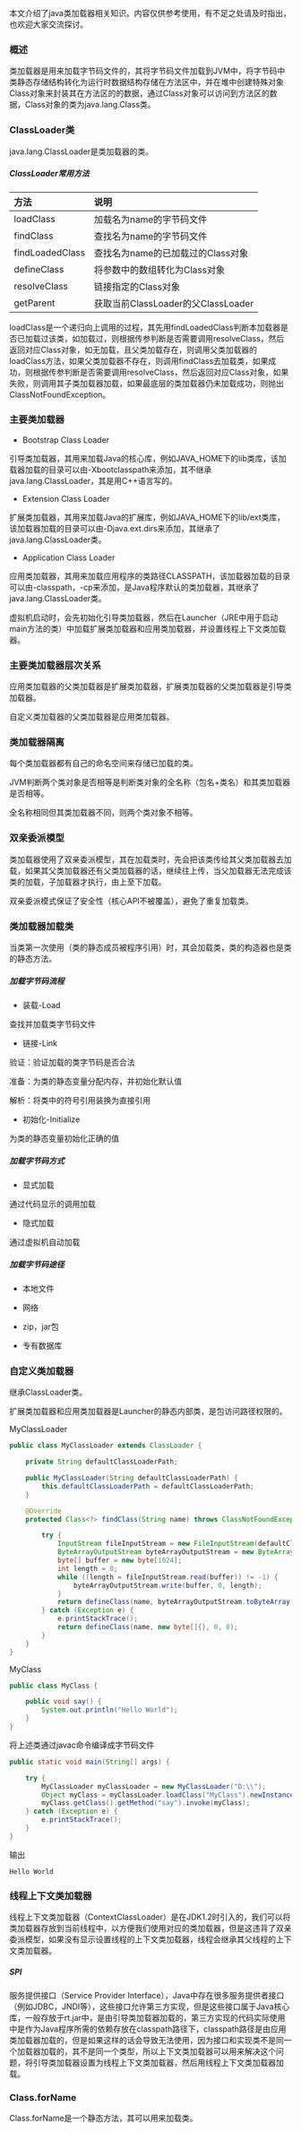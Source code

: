 本文介绍了java类加载器相关知识。内容仅供参考使用，有不足之处请及时指出，也欢迎大家交流探讨。

### 概述

类加载器是用来加载字节码文件的，其将字节码文件加载到JVM中，将字节码中类静态存储结构转化为运行时数据结构存储在方法区中，并在堆中创建特殊对象Class对象来封装其在方法区的的数据，通过Class对象可以访问到方法区的数据，Class对象的类为java.lang.Class类。

### ClassLoader类

java.lang.ClassLoader是类加载器的类。

##### ClassLoader常用方法

|方法|说明|
|:----|:----|
|loadClass|加载名为name的字节码文件|
|findClass|查找名为name的字节码文件|
|findLoadedClass|查找名为name的已加载过的Class对象|
|defineClass|将参数中的数组转化为Class对象|
|resolveClass|链接指定的Class对象|
|getParent|获取当前ClassLoader的父ClassLoader|

loadClass是一个递归向上调用的过程，其先用findLoadedClass判断本加载器是否已加载过该类，如加载过，则根据传参判断是否需要调用resolveClass，然后返回对应Class对象，如无加载，且父类加载存在，则调用父类加载器的loadClass方法，如果父类加载器不存在，则调用findClass去加载类，如果成功，则根据传参判断是否需要调用resolveClass，然后返回对应Class对象，如果失败，则调用其子类加载器加载，如果最底层的类加载器仍未加载成功，则抛出ClassNotFoundException。

### 主要类加载器

* Bootstrap Class Loader

引导类加载器，其用来加载Java的核心库，例如JAVA_HOME下的lib类库，该加载器加载的目录可以由-Xbootclasspath来添加，其不继承java.lang.ClassLoader，其是用C++语言写的。

* Extension Class Loader

扩展类加载器，其用来加载Java的扩展库，例如JAVA_HOME下的lib/ext类库，该加载器加载的目录可以由-Djava.ext.dirs来添加，其继承了java.lang.ClassLoader类。

* Application Class Loader

应用类加载器，其用来加载应用程序的类路径CLASSPATH，该加载器加载的目录可以由-classpath，-cp来添加，是Java程序默认的类加载器，其继承了java.lang.ClassLoader类。

虚拟机启动时，会先初始化引导类加载器，然后在Launcher（JRE中用于启动main方法的类）中加载扩展类加载器和应用类加载器，并设置线程上下文类加载器。

### 主要类加载器层次关系

应用类加载器的父类加载器是扩展类加载器，扩展类加载器的父类加载器是引导类加载器。

自定义类加载器的父类加载器是应用类加载器。

### 类加载器隔离

每个类加载器都有自己的命名空间来存储已加载的类。

JVM判断两个类对象是否相等是判断类对象的全名称（包名+类名）和其类加载器是否相等。

全名称相同但其类加载器不同，则两个类对象不相等。

### 双亲委派模型

类加载器使用了双亲委派模型，其在加载类时，先会把该类传给其父类加载器去加载，如果其父类加载器还有父类加载器的话，继续往上传，当父加载器无法完成该类的加载，子加载器才执行，由上至下加载。

双亲委派模式保证了安全性（核心API不被覆盖），避免了重复加载类。

### 类加载器加载类

当类第一次使用（类的静态成员被程序引用）时，其会加载类，类的构造器也是类的静态方法。

##### 加载字节码流程

* 装载-Load

查找并加载类字节码文件

* 链接-Link

验证：验证加载的类字节码是否合法

准备：为类的静态变量分配内存，并初始化默认值

解析：将类中的符号引用装换为直接引用

* 初始化-Initialize

为类的静态变量初始化正确的值

##### 加载字节码方式

* 显式加载

通过代码显示的调用加载

* 隐式加载

通过虚拟机自动加载

##### 加载字节码途径

* 本地文件

* 网络

* zip，jar包

* 专有数据库

### 自定义类加载器

继承ClassLoader类。

扩展类加载器和应用类加载器是Launcher的静态内部类，是包访问路径权限的。

MyClassLoader

``` java
public class MyClassLoader extends ClassLoader {

    private String defaultClassLoaderPath;

    public MyClassLoader(String defaultClassLoaderPath) {
        this.defaultClassLoaderPath = defaultClassLoaderPath;
    }

    @Override
    protected Class<?> findClass(String name) throws ClassNotFoundException {

        try {
            InputStream fileInputStream = new FileInputStream(defaultClassLoaderPath + File.separator + name + ".class");
            ByteArrayOutputStream byteArrayOutputStream = new ByteArrayOutputStream();
            byte[] buffer = new byte[1024];
            int length = 0;
            while ((length = fileInputStream.read(buffer)) != -1) {
                byteArrayOutputStream.write(buffer, 0, length);
            }
            return defineClass(name, byteArrayOutputStream.toByteArray(), 0, byteArrayOutputStream.size());
        } catch (Exception e) {
            e.printStackTrace();
            return defineClass(name, new byte[]{}, 0, 0);
        }
    }
}
```

MyClass

``` java
public class MyClass {

    public void say() {
        System.out.println("Hello World");
    }
}
```

将上述类通过javac命令编译成字节码文件

``` java
public static void main(String[] args) {

    try {
        MyClassLoader myClassLoader = new MyClassLoader("D:\\");
        Object myClass = myClassLoader.loadClass("MyClass").newInstance();
        myClass.getClass().getMethod("say").invoke(myClass);
    } catch (Exception e) {
        e.printStackTrace();
    }
}
```

输出

``` text
Hello World
```

### 线程上下文类加载器

线程上下文类加载器（ContextClassLoader）是在JDK1.2时引入的，我们可以将类加载器存放到当前线程中，以方便我们使用对应的类加载器，但是这违背了双亲委派模型，如果没有显示设置线程的上下文类加载器，线程会继承其父线程的上下文类加载器。

##### SPI

服务提供接口（Service Provider Interface），Java中存在很多服务提供者接口（例如JDBC，JNDI等），这些接口允许第三方实现，但是这些接口属于Java核心库，一般存放于rt.jar中，是由引导类加载器加载的，第三方实现的代码实际使用中是作为Java程序所需的依赖存放在classpath路径下，classpath路径是由应用类加载器加载的，但是如果这样的话会导致无法使用，因为接口和实现类不是同一个加载器加载的，其不是同一个类型，所以上下文类加载器可以用来解决这个问题，将引导类加载器设置为线程上下文类加载器，然后用线程上下文类加载器加载。

### Class.forName

Class.forName是一个静态方法，其可以用来加载类。